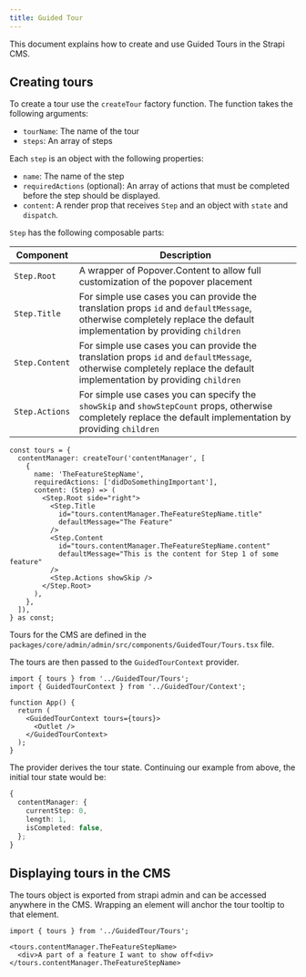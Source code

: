 ```yaml
---
title: Guided Tour
---
```


This document explains how to create and use Guided Tours in the Strapi CMS.

## Creating tours

To create a tour use the `createTour` factory function. The function takes the following arguments:

- `tourName`: The name of the tour
- `steps`: An array of steps

Each `step` is an object with the following properties:

- `name`: The name of the step
- `requiredActions` (optional): An array of actions that must be completed before the step should be displayed.
- `content`: A render prop that receives `Step` and an object with `state` and `dispatch`.

`Step` has the following composable parts:

| Component      | Description                                                                                                                                                           |
| -------------- | --------------------------------------------------------------------------------------------------------------------------------------------------------------------- |
| `Step.Root`    | A wrapper of Popover.Content to allow full customization of the popover placement                                                                                     |
| `Step.Title`   | For simple use cases you can provide the translation props `id` and `defaultMessage`, otherwise completely replace the default implementation by providing `children` |
| `Step.Content` | For simple use cases you can provide the translation props `id` and `defaultMessage`, otherwise completely replace the default implementation by providing `children` |
| `Step.Actions` | For simple use cases you can specify the `showSkip` and `showStepCount` props, otherwise completely replace the default implementation by providing `children`        |

```tsx
const tours = {
  contentManager: createTour('contentManager', [
    {
      name: 'TheFeatureStepName',
      requiredActions: ['didDoSomethingImportant'],
      content: (Step) => (
        <Step.Root side="right">
          <Step.Title
            id="tours.contentManager.TheFeatureStepName.title"
            defaultMessage="The Feature"
          />
          <Step.Content
            id="tours.contentManager.TheFeatureStepName.content"
            defaultMessage="This is the content for Step 1 of some feature"
          />
          <Step.Actions showSkip />
        </Step.Root>
      ),
    },
  ]),
} as const;
```

Tours for the CMS are defined in the `packages/core/admin/admin/src/components/GuidedTour/Tours.tsx` file.

The tours are then passed to the `GuidedTourContext` provider.

```tsx
import { tours } from '../GuidedTour/Tours';
import { GuidedTourContext } from '../GuidedTour/Context';

function App() {
  return (
    <GuidedTourContext tours={tours}>
      <Outlet />
    </GuidedTourContext>
  );
}
```

The provider derives the tour state. Continuing our example from above, the initial tour state would be:

```ts
{
  contentManager: {
    currentStep: 0,
    length: 1,
    isCompleted: false,
  };
}
```

## Displaying tours in the CMS

The tours object is exported from strapi admin and can be accessed anywhere in the CMS. Wrapping an element will anchor the tour tooltip to that element.

```tsx
import { tours } from '../GuidedTour/Tours';

<tours.contentManager.TheFeatureStepName>
  <div>A part of a feature I want to show off<div>
</tours.contentManager.TheFeatureStepName>
```
